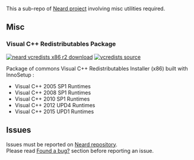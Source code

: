 This a sub-repo of [Neard project](https://github.com/crazy-max/neard) involving misc utilities required.

## Misc

### Visual C++ Redistributables Package

[![neard vcredists x86 r2 download](https://img.shields.io/badge/download-neard%20vcredists%20x86%20r2-brightgreen.svg)](https://github.com/crazy-max/neard-misc/releases/download/r2/neard-vcredists-x86-r2.exe)
[![vcredists source](https://img.shields.io/badge/source-vcredists-blue.svg)](https://github.com/crazy-max/neard-misc/tree/master/vcredists)

Package of commons Visual C++ Redistributables Installer (x86) built with InnoSetup :

* Visual C++ 2005 SP1 Runtimes
* Visual C++ 2008 SP1 Runtimes
* Visual C++ 2010 SP1 Runtimes
* Visual C++ 2012 UPD4 Runtimes
* Visual C++ 2015 UPD1 Runtimes

## Issues

Issues must be reported on [Neard repository](https://github.com/crazy-max/neard/issues).<br />
Please read [Found a bug?](https://github.com/crazy-max/neard#found-a-bug) section before reporting an issue.
